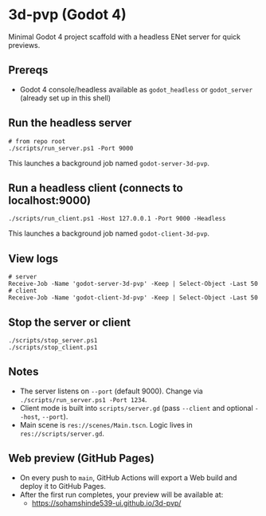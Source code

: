 # 3d-pvp (Godot 4)

Minimal Godot 4 project scaffold with a headless ENet server for quick previews.

## Prereqs
- Godot 4 console/headless available as `godot_headless` or `godot_server` (already set up in this shell)

## Run the headless server
```
# from repo root
./scripts/run_server.ps1 -Port 9000
```
This launches a background job named `godot-server-3d-pvp`.

## Run a headless client (connects to localhost:9000)
```
./scripts/run_client.ps1 -Host 127.0.0.1 -Port 9000 -Headless
```
This launches a background job named `godot-client-3d-pvp`.

## View logs
```
# server
Receive-Job -Name 'godot-server-3d-pvp' -Keep | Select-Object -Last 50
# client
Receive-Job -Name 'godot-client-3d-pvp' -Keep | Select-Object -Last 50
```

## Stop the server or client
```
./scripts/stop_server.ps1
./scripts/stop_client.ps1
```

## Notes
- The server listens on `--port` (default 9000). Change via `./scripts/run_server.ps1 -Port 1234`.
- Client mode is built into `scripts/server.gd` (pass `--client` and optional `--host`, `--port`).
- Main scene is `res://scenes/Main.tscn`. Logic lives in `res://scripts/server.gd`.

## Web preview (GitHub Pages)
- On every push to `main`, GitHub Actions will export a Web build and deploy it to GitHub Pages.
- After the first run completes, your preview will be available at:
  - https://sohamshinde539-ui.github.io/3d-pvp/
